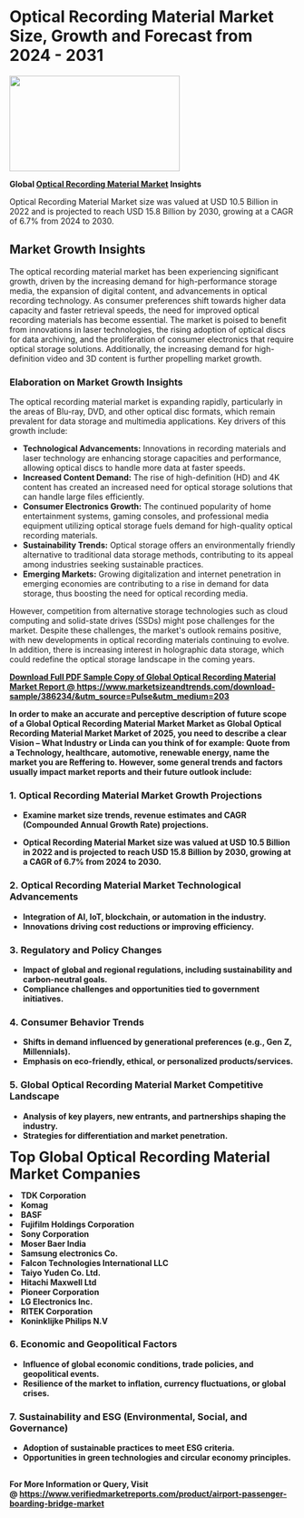 <H1>Optical Recording Material Market Size, Growth and Forecast from 2024 - 2031</H1><img class="aligncenter size-medium wp-image-584254" src="https://thirdeyenews.in/wp-content/uploads/2024/09/Global-Market-Research-300x168.jpeg" alt="" width="300" height="168" /><p><strong>Global&nbsp;<a href="https://www.marketsizeandtrends.com/download-sample/386234/&amp;utm_source=Pulse&amp;utm_medium=203">Optical Recording Material Market</a> Insights</strong></p><p>Optical Recording Material Market size was valued at USD 10.5 Billion in 2022 and is projected to reach USD 15.8 Billion by 2030, growing at a CAGR of 6.7% from 2024 to 2030.</p><p><h2>Market Growth Insights</h2> <p>The optical recording material market has been experiencing significant growth, driven by the increasing demand for high-performance storage media, the expansion of digital content, and advancements in optical recording technology. As consumer preferences shift towards higher data capacity and faster retrieval speeds, the need for improved optical recording materials has become essential. The market is poised to benefit from innovations in laser technologies, the rising adoption of optical discs for data archiving, and the proliferation of consumer electronics that require optical storage solutions. Additionally, the increasing demand for high-definition video and 3D content is further propelling market growth.</p> <p><strong><a href="#"></a></strong></p> <h3>Elaboration on Market Growth Insights</h3> <p>The optical recording material market is expanding rapidly, particularly in the areas of Blu-ray, DVD, and other optical disc formats, which remain prevalent for data storage and multimedia applications. Key drivers of this growth include:</p> <ul> <li><strong>Technological Advancements:</strong> Innovations in recording materials and laser technology are enhancing storage capacities and performance, allowing optical discs to handle more data at faster speeds.</li> <li><strong>Increased Content Demand:</strong> The rise of high-definition (HD) and 4K content has created an increased need for optical storage solutions that can handle large files efficiently.</li> <li><strong>Consumer Electronics Growth:</strong> The continued popularity of home entertainment systems, gaming consoles, and professional media equipment utilizing optical storage fuels demand for high-quality optical recording materials.</li> <li><strong>Sustainability Trends:</strong> Optical storage offers an environmentally friendly alternative to traditional data storage methods, contributing to its appeal among industries seeking sustainable practices.</li> <li><strong>Emerging Markets:</strong> Growing digitalization and internet penetration in emerging economies are contributing to a rise in demand for data storage, thus boosting the need for optical recording media.</li> </ul> <p>However, competition from alternative storage technologies such as cloud computing and solid-state drives (SSDs) might pose challenges for the market. Despite these challenges, the market's outlook remains positive, with new developments in optical recording materials continuing to evolve. In addition, there is increasing interest in holographic data storage, which could redefine the optical storage landscape in the coming years.</p> <p><strong><a href="#"></p><p><span class=""><strong>Download Full PDF Sample Copy of Global Optical Recording Material Market Report</strong> @ <a href="https://www.marketsizeandtrends.com/download-sample/386234/&amp;utm_source=Pulse&amp;utm_medium=203" target="_blank">https://www.marketsizeandtrends.com/download-sample/386234/&amp;utm_source=Pulse&amp;utm_medium=203</a></span></p><p>In order to make an accurate and perceptive description of future scope of a Global&nbsp;Optical Recording Material Market Market as Global&nbsp;Optical Recording Material Market Market of 2025, you need to describe a clear Vision &ndash; What Industry or Linda can you think of for example: Quote from a Technology, healthcare, automotive, renewable energy, name the market you are Reffering to. However, some general trends and factors usually impact market reports and their future outlook include:</p><h3>1.&nbsp;<strong>Optical Recording Material Market Growth Projections</strong></h3><ul><li>Examine market size trends, revenue estimates and CAGR (Compounded Annual Growth Rate) projections.</li><li><p>Optical Recording Material Market size was valued at USD 10.5 Billion in 2022 and is projected to reach USD 15.8 Billion by 2030, growing at a CAGR of 6.7% from 2024 to 2030.</p></li></ul><h3>2.&nbsp;<strong>Optical Recording Material Market Technological Advancements</strong></h3><ul><li>Integration of AI, IoT, blockchain, or automation in the industry.</li><li>Innovations driving cost reductions or improving efficiency.</li></ul><h3>3.&nbsp;<strong>Regulatory and Policy Changes</strong></h3><ul><li>Impact of global and regional regulations, including sustainability and carbon-neutral goals.</li><li>Compliance challenges and opportunities tied to government initiatives.</li></ul><h3>4.&nbsp;<strong>Consumer Behavior Trends</strong></h3><ul><li>Shifts in demand influenced by generational preferences (e.g., Gen Z, Millennials).</li><li>Emphasis on eco-friendly, ethical, or personalized products/services.</li></ul><h3>5.&nbsp;<strong>Global Optical Recording Material Market Competitive Landscape</strong></h3><ul><li>Analysis of key players, new entrants, and partnerships shaping the industry.</li><li>Strategies for differentiation and market penetration.</li></ul><p data-pm-slice="1 1 []"><span style="color: inherit; font-family: inherit; font-size: 25px;">Top Global Optical Recording Material Market Companies</span></p><div class="" data-test-id=""><p><li>TDK Corporation</li><li> Komag</li><li> BASF</li><li> Fujifilm Holdings Corporation</li><li> Sony Corporation</li><li> Moser Baer India</li><li> Samsung electronics Co.</li><li> Falcon Technologies International LLC</li><li> Taiyo Yuden Co. Ltd.</li><li> Hitachi Maxwell Ltd</li><li> Pioneer Corporation</li><li> LG Electronics Inc.</li><li> RITEK Corporation</li><li> Koninklijke Philips N.V</li></p></div><h3>6.&nbsp;<strong>Economic and Geopolitical Factors</strong></h3><ul><li>Influence of global economic conditions, trade policies, and geopolitical events.</li><li>Resilience of the market to inflation, currency fluctuations, or global crises.</li></ul><h3>7.&nbsp;<strong>Sustainability and ESG (Environmental, Social, and Governance)</strong></h3><ul><li>Adoption of sustainable practices to meet ESG criteria.</li><li>Opportunities in green technologies and circular economy principles.</li></ul><h2><strong style="font-size: 14px;">For More Information or Query, Visit @&nbsp;</strong><a style="background-color: #ffffff; font-size: 14px;" href="https://www.marketsizeandtrends.com/report/optical-recording-material-market/" target="_blank">https://www.verifiedmarketreports.com/product/airport-passenger-boarding-bridge-market</a></h2>
